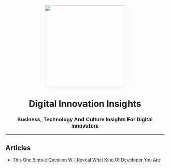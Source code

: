 <p align="center">
<img src="https://raw.githubusercontent.com/fluidtrends/insights/master/logo.png" width="256px">
</p>

<h1 align="center"> Digital Innovation Insights
</h1>

<h3 align="center"> Business, Technology And Culture Insights For Digital Innovators</h3>

<hr/>

## Articles

* [This One Simple Question Will Reveal What Kind Of Developer You Are](articles/what-kind-of-developer)

